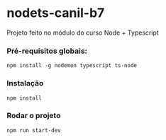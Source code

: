 # nodets-canil-b7
Projeto feito no módulo do curso Node + Typescript

### Pré-requisitos globais:
`npm install -g nodemon typescript ts-node`

### Instalação
`npm install`

### Rodar o projeto
`npm run start-dev`